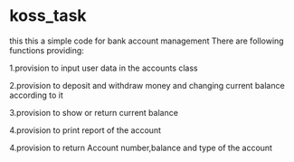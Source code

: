 # koss_task
this this a simple code for bank account management
There are following functions providing:

1.provision to input user data in the accounts class

2.provision to deposit and withdraw money and changing current balance according to it

3.provision to show or return current balance

4.provision to print report of the account

4.provision to return Account number,balance and type of the account
